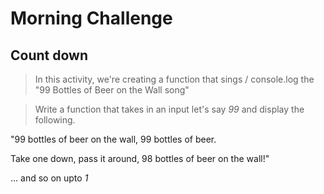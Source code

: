 # Morning Challenge

## Count down

> In this activity, we're creating a function that sings / console.log the "99 Bottles of Beer on the Wall song"

> Write a function that takes in an input let's say *99* and display the following.

"99 bottles of beer on the wall, 99 bottles of beer.

Take one down, pass it around, 98 bottles of beer on the wall!"

... and so on upto *1*

